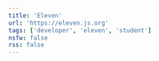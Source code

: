 ```yaml
---
title: 'Eleven'
url: 'https://eleven.js.org'
tags: ['developer', 'eleven', 'student']
nsfw: false
rss: false
---
```

